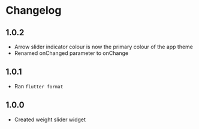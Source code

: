 # Changelog

## 1.0.2

  * Arrow slider indicator colour is now the primary colour of the app theme
  * Renamed onChanged parameter to onChange

## 1.0.1

  * Ran `flutter format`

## 1.0.0

  * Created weight slider widget